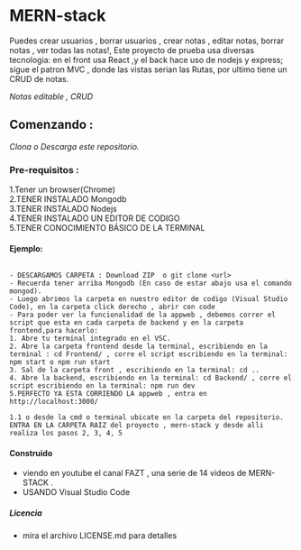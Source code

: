# MERN-stack
Puedes crear usuarios , borrar usuarios , crear notas , editar notas, borrar notas , ver todas las notas!, Este proyecto de prueba usa diversas tecnologia: en el front usa React ,y el back hace uso de nodejs y express;  sigue el patron MVC , donde las vistas serian las Rutas, por ultimo tiene un CRUD de notas.


 _Notas editable , CRUD_

## Comenzando :
_Clona o Descarga este repositorio._ 
 

### Pre-requisitos :

1.Tener un browser(Chrome)  
2.TENER INSTALADO Mongodb  
3.TENER INSTALADO Nodejs  
4.TENER INSTALADO UN EDITOR DE CODIGO  
5.TENER CONOCIMIENTO BÁSICO DE LA TERMINAL  



#### Ejemplo:
```

- DESCARGAMOS CARPETA : Download ZIP  o git clone <url> 
- Recuerda tener arriba Mongodb (En caso de estar abajo usa el comando mongod).
- Luego abrimos la carpeta en nuestro editor de codigo (Visual Studio Code), en la carpeta click derecho , abrir con code 
- Para poder ver la funcionalidad de la appweb , debemos correr el script que esta en cada carpeta de backend y en la carpeta frontend,para hacerlo:  
1. Abre tu terminal integrado en el VSC.  
2. Abre la carpeta frontend desde la terminal, escribiendo en la terminal : cd Frontend/ , corre el script escribiendo en la terminal: npm start o npm run start  
3. Sal de la carpeta front , escribiendo en la terminal: cd ..
4. Abre la backend, escribiendo en la terminal: cd Backend/ , corre el script escribiendo en la terminal: npm run dev
5.PERFECTO YA ESTA CORRIENDO LA appweb , entra en http://localhost:3000/

1.1 o desde la cmd o terminal ubicate en la carpeta del repositorio. ENTRA EN LA CARPETA RAIZ del proyecto , mern-stack y desde alli realiza los pasos 2, 3, 4, 5  
```





#### Construido
 - viendo en youtube el canal FAZT , una serie de 14 videos de MERN-STACK  .  
 - USANDO Visual Studio Code  


##### Licencia 
 - mira el archivo LICENSE.md para detalles

